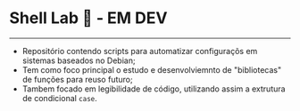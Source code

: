 # Shell Lab 🐧 - EM DEV
---

* Repositório contendo scripts para automatizar configuraçõs em sistemas baseados no Debian;
* Tem como foco principal o estudo e desenvolviemnto de "bibliotecas" de funções para reuso futuro;
* Tambem focado em legibilidade de código, utilizando assim a extrutura de condicional ``case``.
  

